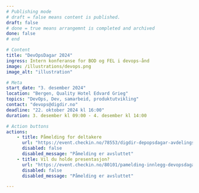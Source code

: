```yaml
---
# Publishing mode
# draft = false means content is published. 
draft: false
# done = true means arrangemnt is completed and archived
done: false
# end

# Content
title: "DevOpsDagar 2024"
ingress: Intern konferanse for BOD og FEL i devops-ånd
image: /illustrations/devops.png
image_alt: "illustration"

# Meta
start_date: "3. desember 2024"
location: "Bergen, Quality Hotel Edvard Grieg"
topics: "DevOps, Dev, samarbeid, produktutvikling"
contact: "devops@digdir.no"
deadline: "22. oktober 2024 kl 16:00"
duration: 3. desember kl 09:00 - 4. desember kl 14:00

# Action buttons
actions:
    - title: Påmelding for deltakere
      url: "https://event.checkin.no/78553/digdir-depopsdagar-avdelingssamling-for-bod-og-fel"
      disabled: false
      disabled_message: "Påmelding er avsluttet"
    - title: Vil du holde presentasjon?
      url: "https://event.checkin.no/80101/pamelding-innlegg-devopsdagar-2024"
      disabled: false
      disabled_message: "Påmelding er avsluttet"

---
```


<!-- # Program
Oversikt over program 2024

### Mandag 08. Jan

| Emne   | Tidspunkt   | Sted        | Ansvarlig    | Kontakt        |
|-------------|--------|-------------|--------------|----------------|
| DevOps for dummies | 08:00-12:00 | Møterom 068 | Dag Dagens   | test@domain.no |
| Dev eller Ops? | 08:00-12:00    | Møterom 067 | Ola Nordmann | test@domain.no | -->

